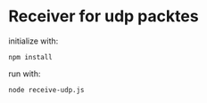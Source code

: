 # Receiver for udp packtes

initialize with:

```
npm install
```

run with:

```
node receive-udp.js
```
